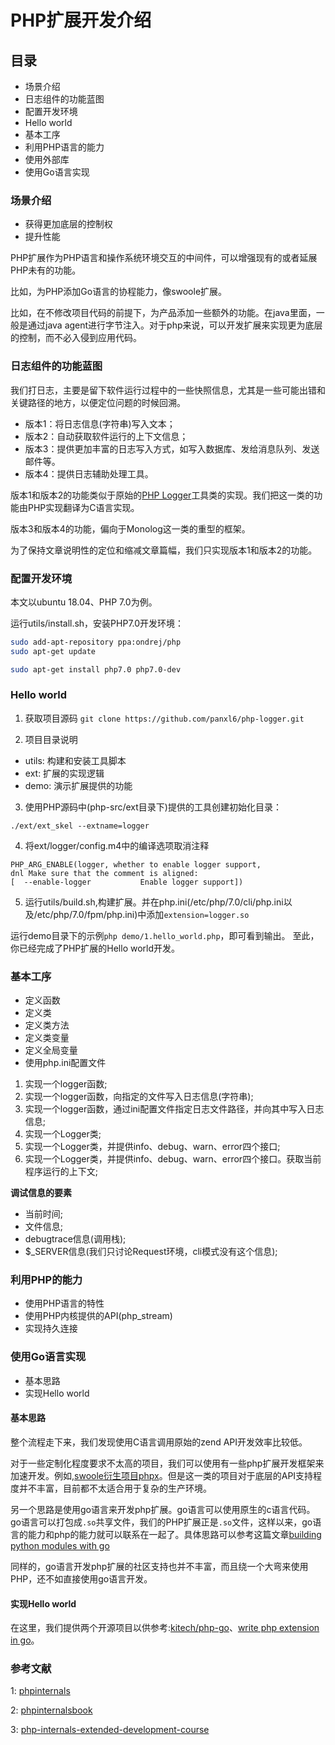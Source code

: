# PHP扩展开发介绍

## 目录

- 场景介绍
- 日志组件的功能蓝图
- 配置开发环境
- Hello world
- 基本工序
- 利用PHP语言的能力
- 使用外部库
- 使用Go语言实现
  

### 场景介绍

- 获得更加底层的控制权
- 提升性能

PHP扩展作为PHP语言和操作系统环境交互的中间件，可以增强现有的或者延展PHP未有的功能。

比如，为PHP添加Go语言的协程能力，像swoole扩展。

比如，在不修改项目代码的前提下，为产品添加一些额外的功能。在java里面，一般是通过java agent进行字节注入。对于php来说，可以开发扩展来实现更为底层的控制，而不必入侵到应用代码。

### 日志组件的功能蓝图
我们打日志，主要是留下软件运行过程中的一些快照信息，尤其是一些可能出错和关键路径的地方，以便定位问题的时候回溯。
- 版本1：将日志信息(字符串)写入文本；
- 版本2：自动获取软件运行的上下文信息；
- 版本3：提供更加丰富的日志写入方式，如写入数据库、发给消息队列、发送邮件等。
- 版本4：提供日志辅助处理工具。

版本1和版本2的功能类似于原始的[PHP Logger](https://github.com/katzgrau/KLogger)工具类的实现。我们把这一类的功能由PHP实现翻译为C语言实现。

版本3和版本4的功能，偏向于Monolog这一类的重型的框架。

为了保持文章说明性的定位和缩减文章篇幅，我们只实现版本1和版本2的功能。


### 配置开发环境
本文以ubuntu 18.04、PHP 7.0为例。

运行utils/install.sh，安装PHP7.0开发环境：
```bash
sudo add-apt-repository ppa:ondrej/php
sudo apt-get update

sudo apt-get install php7.0 php7.0-dev
```

### Hello world
1. 获取项目源码
`git clone https://github.com/panxl6/php-logger.git`

2. 项目目录说明
- utils: 构建和安装工具脚本
- ext: 扩展的实现逻辑
- demo: 演示扩展提供的功能

3. 使用PHP源码中(php-src/ext目录下)提供的工具创建初始化目录：
```
./ext/ext_skel --extname=logger
```

4. 将ext/logger/config.m4中的编译选项取消注释
```
PHP_ARG_ENABLE(logger, whether to enable logger support,
dnl Make sure that the comment is aligned:
[  --enable-logger           Enable logger support])
```

5. 运行utils/build.sh,构建扩展。并在php.ini(/etc/php/7.0/cli/php.ini以及/etc/php/7.0/fpm/php.ini)中添加`extension=logger.so`

运行demo目录下的示例`php demo/1.hello_world.php`，即可看到输出。
至此，你已经完成了PHP扩展的Hello world开发。


### 基本工序
- 定义函数
- 定义类
- 定义类方法
- 定义类变量
- 定义全局变量
- 使用php.ini配置文件


1. 实现一个logger函数;
2. 实现一个logger函数，向指定的文件写入日志信息(字符串);
3. 实现一个logger函数，通过ini配置文件指定日志文件路径，并向其中写入日志信息;
4. 实现一个Logger类;
5. 实现一个Logger类，并提供info、debug、warn、error四个接口;
6. 实现一个Logger类，并提供info、debug、warn、error四个接口。获取当前程序运行的上下文;


**调试信息的要素**
- 当前时间;
- 文件信息;
- debugtrace信息(调用栈);
- $_SERVER信息(我们只讨论Request环境，cli模式没有这个信息);

### 利用PHP的能力
- 使用PHP语言的特性
- 使用PHP内核提供的API(php_stream)
- 实现持久连接


### 使用Go语言实现
- 基本思路
- 实现Hello world

#### 基本思路
整个流程走下来，我们发现使用C语言调用原始的zend API开发效率比较低。

对于一些定制化程度要求不太高的项目，我们可以使用有一些php扩展开发框架来加速开发。例如,[swoole衍生项目phpx](https://github.com/swoole/phpx)。但是这一类的项目对于底层的API支持程度并不丰富，目前都不太适合用于复杂的生产环境。

另一个思路是使用go语言来开发php扩展。go语言可以使用原生的c语言代码。go语言可以打包成`.so`共享文件，我们的PHP扩展正是`.so`文件，这样以来，go语言的能力和php的能力就可以联系在一起了。具体思路可以参考这篇文章[building python modules with go](https://blog.filippo.io/building-python-modules-with-go-1-5/)

同样的，go语言开发php扩展的社区支持也并不丰富，而且绕一个大弯来使用PHP，还不如直接使用go语言开发。

#### 实现Hello world
在这里，我们提供两个开源项目以供参考:[kitech/php-go](https://github.com/kitech/php-go)、[write php extension in go](https://github.com/do-aki/gophp_sample)。

### 参考文献

1: [phpinternals](https://phpinternals.net/)

2: [phpinternalsbook](http://www.phpinternalsbook.com/)

3: [php-internals-extended-development-course](https://github.com/huqinlou0123/php-internals-extended-development-course)
